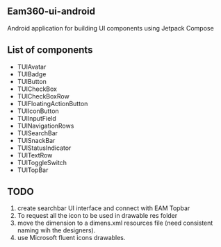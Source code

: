 ## Eam360-ui-android
Android application for building UI components using Jetpack Compose


## List of components
- TUIAvatar
- TUIBadge
- TUIButton
- TUICheckBox
- TUICheckBoxRow
- TUIFloatingActionButton
- TUIIconButton
- TUIInputField
- TUINavigationRows
- TUISearchBar
- TUISnackBar
- TUIStatusIndicator
- TUITextRow
- TUIToggleSwitch
- TUITopBar

## TODO
1. create searchbar UI interface and connect with EAM Topbar
2. To request all the icon to be used in drawable res folder
3. move the dimension to a dimens.xml resources file (need consistent naming wih the designers).
4. use Microsoft fluent icons drawables.
